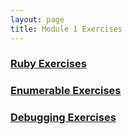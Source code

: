 ```yaml
---
layout: page
title: Module 1 Exercises
---
```


### [Ruby Exercises](https://github.com/turingschool/ruby-exercises)
### [Enumerable Exercises](https://github.com/turingschool/enums-exercises)
### [Debugging Exercises](https://github.com/turingschool-examples/erroneous_creatures)
